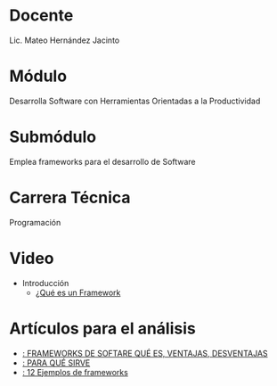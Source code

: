 # Docente
Lic. Mateo Hernández Jacinto

# Módulo
Desarrolla Software con Herramientas Orientadas a la Productividad

# Submódulo
Emplea frameworks para el desarrollo de Software 

# Carrera Técnica
Programación
 
# Video
- Introducción
  - [¿Qué es un Framework](https://www.youtube.com/watch?v=TALDLVNs2ss)

# Artículos para el análisis
  - [: FRAMEWORKS DE SOFTARE QUÉ ES, VENTAJAS, DESVENTAJAS](https://www.ticportal.es/glosario-tic/framework-software)
- [: PARA QUÉ SIRVE](https://unirfp.unir.net/revista/ingenieria-y-tecnologia/framework/)
- [: 12 Ejemplos de frameworks](https://blog.hubspot.es/website/framework-desarrollo-web)
